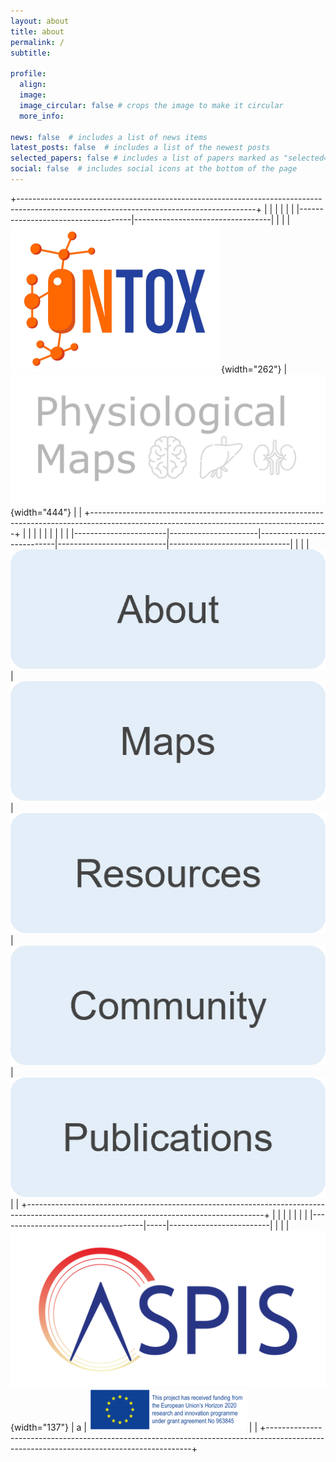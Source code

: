 ```yaml
---
layout: about
title: about
permalink: /
subtitle: 

profile:
  align: 
  image: 
  image_circular: false # crops the image to make it circular
  more_info:
  
news: false  # includes a list of news items
latest_posts: false  # includes a list of the newest posts
selected_papers: false # includes a list of papers marked as "selected={true}"
social: false  # includes social icons at the bottom of the page
---
```


+-----------------------------------------------------------------------------------------------------------------------------------------+
| |                                    |                                  |                                                               |
| |------------------------------------|----------------------------------|                                                               |
| | ![](images/ontox.png){width="262"} | ![](images/pms.png){width="444"} |                                                               |
+-----------------------------------------------------------------------------------------------------------------------------------------+
| |                       |                      |                           |                           |                              | |
| |-----------------------|----------------------|---------------------------|---------------------------|------------------------------| |
| | ![](images/about.png) | ![](images/maps.png) | ![](images/resources.png) | ![](images/community.png) | ![](images/publications.png) | |
+-----------------------------------------------------------------------------------------------------------------------------------------+
| |                                    |     |                         |                                                                  |
| |------------------------------------|-----|-------------------------|                                                                  |
| | ![](images/aspis.png){width="137"} | a   | ![](images/funding.png) |                                                                  |
+-----------------------------------------------------------------------------------------------------------------------------------------+
